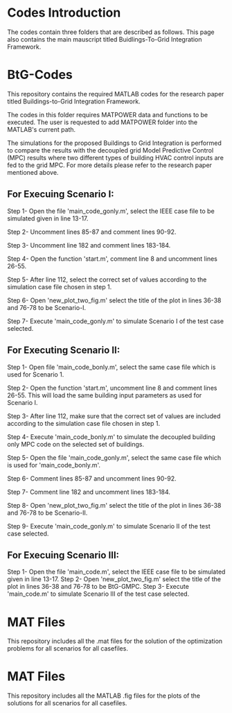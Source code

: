 # Codes Introduction

The codes contain three folders that are described as follows. This page also contains the main mauscript titled Buidlings-To-Grid Integration Framework. 

# BtG-Codes

This repository contains the required MATLAB codes for the research paper titled Buildings-to-Grid Integration Framework.

The codes in this folder requires MATPOWER data and functions to be executed. The user is requested to add MATPOWER folder into the MATLAB's current path.

The simulations for the proposed Buildings to Grid Integration is performed to compare the results with the decoupled grid Model Predictive Control (MPC) results where two different types of building HVAC control inputs are fed to the grid MPC. For more details please refer to the research paper mentioned above.

## For Execuing Scenario I:

Step 1- Open the file 'main_code_gonly.m', select the IEEE case file to be simulated given in line 13-17.

Step 2- Uncomment lines 85-87 and comment lines 90-92.

Step 3- Uncomment line 182 and comment lines 183-184.

Step 4- Open the function 'start.m', comment line 8 and uncomment lines 26-55.

Step 5- After line 112, select the correct set of values according to the simulation case file chosen in step 1.

Step 6- Open 'new_plot_two_fig.m' select the title of the plot in lines 36-38 and 76-78 to be Scenario-I.

Step 7- Execute 'main_code_gonly.m' to simulate Scenario I of the test case selected.

## For Executing Scenario II:

Step 1- Open file 'main_code_bonly.m', select the same case file which is used for Scenario 1.

Step 2- Open the function 'start.m', uncomment line 8 and comment lines 26-55. This will load the same building input parameters as used for Scenario I.

Step 3- After line 112, make sure that the correct set of values are included according to the simulation case file chosen in step 1.

Step 4- Execute 'main_code_bonly.m' to simulate the decoupled building only MPC code on the selected set of buildings.

Step 5- Open the file 'main_code_gonly.m', select the same case file which is used for 'main_code_bonly.m'.

Step 6- Comment lines 85-87 and uncomment lines 90-92.

Step 7- Comment line 182 and uncomment lines 183-184.

Step 8- Open 'new_plot_two_fig.m' select the title of the plot in lines 36-38 and 76-78 to be Scenario-II.

Step 9- Execute 'main_code_gonly.m' to simulate Scenario II of the test case selected.

## For Execuing Scenario III:

Step 1- Open the file 'main_code.m', select the IEEE case file to be simulated given in line 13-17. Step 2- Open 'new_plot_two_fig.m' select the title of the plot in lines 36-38 and 76-78 to be BtG-GMPC. Step 3- Execute 'main_code.m' to simulate Scenario III of the test case selected.

# MAT Files

This repository includes all the .mat files for the solution of the optimization problems for all scenarios for all casefiles. 

# MAT Files

This repository includes all the MATLAB .fig files for the plots of the solutions for all scenarios for all casefiles. 

